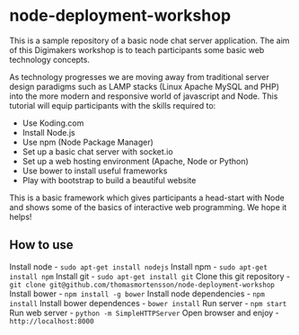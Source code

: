 # node-deployment-workshop

This is a sample repository of a basic node chat server application. The aim of this Digimakers workshop is to teach participants some basic web technology concepts.

As technology progresses we are moving away from traditional server design paradigms such as LAMP stacks (Linux Apache MySQL and PHP) into the more modern and responsive world of javascript and Node. This tutorial will equip participants with the skills required to:

- Use Koding.com
- Install Node.js
- Use npm (Node Package Manager)
- Set up a basic chat server with socket.io
- Set up a web hosting environment (Apache, Node or Python)
- Use bower to install useful frameworks
- Play with bootstrap to build a beautiful website

This is a basic framework which gives participants a head-start with Node and shows some of the basics of interactive web programming. We hope it helps!

## How to use

Install node - `sudo apt-get install nodejs`
Install npm - `sudo apt-get install npm`
Install git - `sudo apt-get install git`
Clone this git repository - `git clone git@github.com/thomasmortensson/node-deployment-workshop`
Install bower - `npm install -g bower`
Install node dependencies - `npm install`
Install bower dependences - `bower install`
Run server - `npm start`
Run web server - `python -m SimpleHTTPServer`
Open browser and enjoy - `http://localhost:8000`
